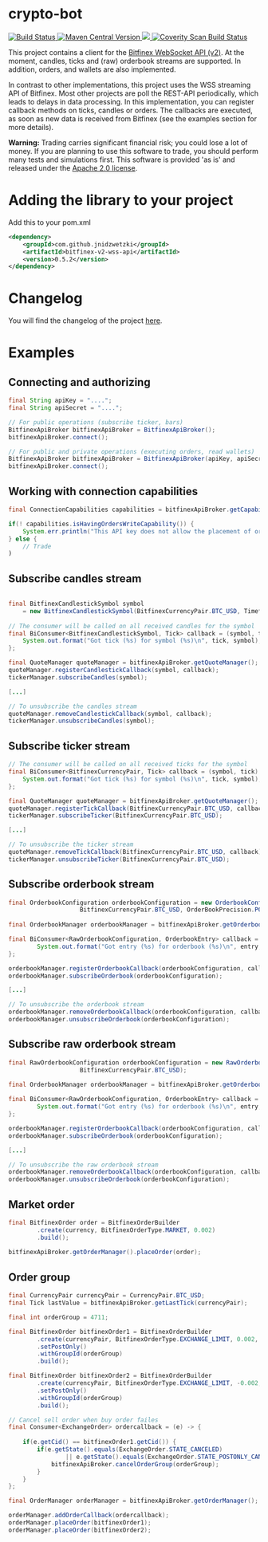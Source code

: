 # crypto-bot

<a href="https://travis-ci.org/jnidzwetzki/bitfinex-v2-wss-api-java">
  <img alt="Build Status" src="https://travis-ci.org/jnidzwetzki/bitfinex-v2-wss-api-java.svg?branch=master">
</a>
<a href="https://repo1.maven.org/maven2/com/github/jnidzwetzki/"><img alt="Maven Central Version" src="https://maven-badges.herokuapp.com/maven-central/com.github.jnidzwetzki/bitfinex-v2-wss-api/badge.svg" />
  </a><a href="https://codecov.io/gh/jnidzwetzki/bitfinex-v2-wss-api-java">
  <img src="https://codecov.io/gh/jnidzwetzki/bitfinex-v2-wss-api-java/branch/master/graph/badge.svg" />
</a><a href="https://scan.coverity.com/projects/jnidzwetzki-bitfinex-v2-wss-api-java">
  <img alt="Coverity Scan Build Status"
       src="https://scan.coverity.com/projects/14740/badge.svg"/>
</a>

This project contains a client for the [Bitfinex WebSocket API (v2)](https://docs.bitfinex.com/v2/reference). At the moment, candles, ticks and (raw) orderbook streams are supported. In addition, orders, and wallets are also implemented.

In contrast to other implementations, this project uses the WSS streaming API of Bitfinex. Most other projects are poll the REST-API periodically, which leads to delays in data processing. In this implementation, you can register callback methods on ticks, candles or orders. The callbacks are executed, as soon as new data is received from Bitfinex (see the examples section for more details).

**Warning:** Trading carries significant financial risk; you could lose a lot of money. If you are planning to use this software to trade, you should perform many tests and simulations first. This software is provided 'as is' and released under the [Apache 2.0 license](https://www.apache.org/licenses/LICENSE-2.0). 

# Adding the library to your project

Add this to your pom.xml 

```xml
<dependency>
	<groupId>com.github.jnidzwetzki</groupId>
	<artifactId>bitfinex-v2-wss-api</artifactId>
	<version>0.5.2</version>
</dependency>
```

# Changelog
You will find the changelog of the project [here](https://github.com/jnidzwetzki/bitfinex-v2-wss-api-java/blob/master/CHANGELOG.md).

# Examples

## Connecting and authorizing

```java 
final String apiKey = "....";
final String apiSecret = "....";

// For public operations (subscribe ticker, bars)
BitfinexApiBroker bitfinexApiBroker = BitfinexApiBroker();
bitfinexApiBroker.connect();

// For public and private operations (executing orders, read wallets)
BitfinexApiBroker bitfinexApiBroker = BitfinexApiBroker(apiKey, apiSecret);
bitfinexApiBroker.connect();
```

## Working with connection capabilities
```java
final ConnectionCapabilities capabilities = bitfinexApiBroker.getCapabilities();

if(! capabilities.isHavingOrdersWriteCapability()) {
	System.err.println("This API key does not allow the placement of orders");
} else {
	// Trade
)
```

## Subscribe candles stream
```java

final BitfinexCandlestickSymbol symbol 
	= new BitfinexCandlestickSymbol(BitfinexCurrencyPair.BTC_USD, Timeframe.MINUTE_1);
	
// The consumer will be called on all received candles for the symbol
final BiConsumer<BitfinexCandlestickSymbol, Tick> callback = (symbol, tick) -> {
	System.out.format("Got tick (%s) for symbol (%s)\n", tick, symbol);
};

final QuoteManager quoteManager = bitfinexApiBroker.getQuoteManager();
quoteManager.registerCandlestickCallback(symbol, callback);
tickerManager.subscribeCandles(symbol);

[...]

// To unsubscribe the candles stream
quoteManager.removeCandlestickCallback(symbol, callback);
tickerManager.unsubscribeCandles(symbol);
```

## Subscribe ticker stream
```java
// The consumer will be called on all received ticks for the symbol
final BiConsumer<BitfinexCurrencyPair, Tick> callback = (symbol, tick) -> {
	System.out.format("Got tick (%s) for symbol (%s)\n", tick, symbol);
};

final QuoteManager quoteManager = bitfinexApiBroker.getQuoteManager();
quoteManager.registerTickCallback(BitfinexCurrencyPair.BTC_USD, callback);
tickerManager.subscribeTicker(BitfinexCurrencyPair.BTC_USD);

[...]

// To unsubscribe the ticker stream
quoteManager.removeTickCallback(BitfinexCurrencyPair.BTC_USD, callback);
tickerManager.unsubscribeTicker(BitfinexCurrencyPair.BTC_USD);
```

## Subscribe orderbook stream
```java
final OrderbookConfiguration orderbookConfiguration = new OrderbookConfiguration(
					BitfinexCurrencyPair.BTC_USD, OrderBookPrecision.P0, OrderBookFrequency.F0, 25);
			
final OrderbookManager orderbookManager = bitfinexApiBroker.getOrderbookManager();

final BiConsumer<RawOrderbookConfiguration, OrderbookEntry> callback = (orderbookConfig, entry) -> {
		System.out.format("Got entry (%s) for orderbook (%s)\n", entry, orderbookConfig);
};

orderbookManager.registerOrderbookCallback(orderbookConfiguration, callback);
orderbookManager.subscribeOrderbook(orderbookConfiguration);

[...]

// To unsubscribe the orderbook stream
orderbookManager.removeOrderbookCallback(orderbookConfiguration, callback);
orderbookManager.unsubscribeOrderbook(orderbookConfiguration);
```

## Subscribe raw orderbook stream
```java
final RawOrderbookConfiguration orderbookConfiguration = new RawOrderbookConfiguration(
					BitfinexCurrencyPair.BTC_USD);
			
final OrderbookManager orderbookManager = bitfinexApiBroker.getOrderbookManager();

final BiConsumer<RawOrderbookConfiguration, OrderbookEntry> callback = (orderbookConfig, entry) -> {
		System.out.format("Got entry (%s) for orderbook (%s)\n", entry, orderbookConfig);
};

orderbookManager.registerOrderbookCallback(orderbookConfiguration, callback);
orderbookManager.subscribeOrderbook(orderbookConfiguration);

[...]

// To unsubscribe the raw orderbook stream
orderbookManager.removeOrderbookCallback(orderbookConfiguration, callback);
orderbookManager.unsubscribeOrderbook(orderbookConfiguration);
```

## Market order

```java
final BitfinexOrder order = BitfinexOrderBuilder
		.create(currency, BitfinexOrderType.MARKET, 0.002)
		.build();
		
bitfinexApiBroker.getOrderManager().placeOrder(order);
```

## Order group

```java
final CurrencyPair currencyPair = CurrencyPair.BTC_USD;
final Tick lastValue = bitfinexApiBroker.getLastTick(currencyPair);

final int orderGroup = 4711;

final BitfinexOrder bitfinexOrder1 = BitfinexOrderBuilder
		.create(currencyPair, BitfinexOrderType.EXCHANGE_LIMIT, 0.002, lastValue.getClosePrice().toDouble() / 100.0 * 100.1)
		.setPostOnly()
		.withGroupId(orderGroup)
		.build();

final BitfinexOrder bitfinexOrder2 = BitfinexOrderBuilder
		.create(currencyPair, BitfinexOrderType.EXCHANGE_LIMIT, -0.002, lastValue.getClosePrice().toDouble() / 100.0 * 101)
		.setPostOnly()
		.withGroupId(orderGroup)
		.build();

// Cancel sell order when buy order failes
final Consumer<ExchangeOrder> ordercallback = (e) -> {
		
	if(e.getCid() == bitfinexOrder1.getCid()) {
		if(e.getState().equals(ExchangeOrder.STATE_CANCELED) 
				|| e.getState().equals(ExchangeOrder.STATE_POSTONLY_CANCELED)) {
			bitfinexApiBroker.cancelOrderGroup(orderGroup);
		}
	}
};

final OrderManager orderManager = bitfinexApiBroker.getOrderManager();

orderManager.addOrderCallback(ordercallback);
orderManager.placeOrder(bitfinexOrder1);
orderManager.placeOrder(bitfinexOrder2);
```
